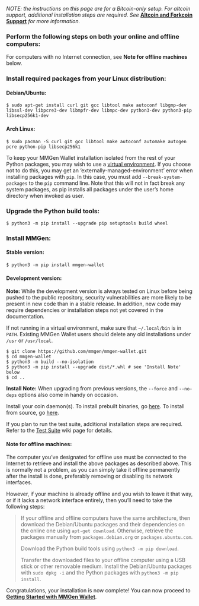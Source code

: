 *NOTE: the instructions on this page are for a Bitcoin-only setup.  For
altcoin support, additional installation steps are required.  See*
[**Altcoin and Forkcoin Support**][af] *for more information.*

### Perform the following steps on both your online and offline computers:

For computers with no Internet connection, see **Note for offline machines** below.

### Install required packages from your Linux distribution:

#### Debian/Ubuntu:

```text
$ sudo apt-get install curl git gcc libtool make autoconf libgmp-dev libssl-dev libpcre3-dev libmpfr-dev libmpc-dev python3-dev python3-pip libsecp256k1-dev
```

#### Arch Linux:

```text
$ sudo pacman -S curl git gcc libtool make autoconf automake autogen pcre python-pip libsecp256k1
```

To keep your MMGen Wallet installation isolated from the rest of your Python
packages, you may wish to use a [virtual environment][ve].  If you choose not to
do this, you may get an ‘externally-managed-environment’ error when installing
packages with `pip`.  In this case, you must add `--break-system-packages`
to the `pip` command line.  Note that this will not in fact break any system
packages, as pip installs all packages under the user’s home directory when
invoked as user.

### Upgrade the Python build tools:

```text
$ python3 -m pip install --upgrade pip setuptools build wheel
```

### Install MMGen:

#### Stable version:

```text
$ python3 -m pip install mmgen-wallet
```

#### Development version:

**Note:** While the development version is always tested on Linux before being
pushed to the public repository, security vulnerabilities are more likely to be
present in new code than in a stable release.  In addition, new code may require
dependencies or installation steps not yet covered in the documentation.

If not running in a virtual environment, make sure that `~/.local/bin` is in
`PATH`.  Existing MMGen Wallet users should delete any old installations under
`/usr` or `/usr/local`.

```text
$ git clone https://github.com/mmgen/mmgen-wallet.git
$ cd mmgen-wallet
$ python3 -m build --no-isolation
$ python3 -m pip install --upgrade dist/*.whl # see 'Install Note' below
$ cd ..
```

**Install Note:** When upgrading from previous versions, the `--force` and
`--no-deps` options also come in handy on occasion.

Install your coin daemon(s).  To install prebuilt binaries, go [here][01].  To
install from source, go [here][02].

If you plan to run the test suite, additional installation steps are required.
Refer to the [Test Suite][ts] wiki page for details.

#### Note for offline machines:

The computer you’ve designated for offline use must be connected to the
Internet to retrieve and install the above packages as described above.  This
is normally not a problem, as you can simply take it offline permanently after
the install is done, preferably removing or disabling its network interfaces.

However, if your machine is already offline and you wish to leave it that way,
or if it lacks a network interface entirely, then you’ll need to take the
following steps:

> If your offline and offline computers have the same architecture, then
> download the Debian/Ubuntu packages and their dependencies on the online
> one using `apt-get download`.  Otherwise, retrieve the packages manually
> from `packages.debian.org` or `packages.ubuntu.com`.
>
> Download the Python build tools using `python3 -m pip download`.
>
> Transfer the downloaded files to your offline computer using a USB stick or
> other removable medium.  Install the Debian/Ubuntu packages with `sudo dpkg
> -i` and the Python packages with `python3 -m pip install`.

Congratulations, your installation is now complete!  You can now proceed to
[**Getting Started with MMGen Wallet**][gs].

[01]: Install-Bitcoind
[02]: Install-Bitcoind-from-Source-on-Linux
[ts]: Test-Suite
[gs]: Getting-Started-with-MMGen-Wallet
[pi]: https://pypi.org
[af]: Altcoin-and-Forkcoin-Support
[ec]: https://github.com/bitcoin-core/secp256k1.git
[ve]: https://docs.python.org/3/library/venv.html
